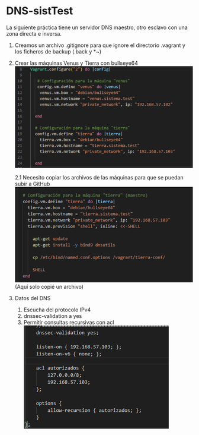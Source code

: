 # DNS-sistTest
La siguiente práctica tiene un servidor DNS maestro, otro esclavo con una zona directa e inversa.


1. Creamos un archivo .gitignore para que ignore el directorio .vagrant y los ficheros de backup (.back y *~)

2. Crear las máquinas Venus y Tierra con bullseye64
    ![Texto alternativo](images/confMaquinas.png)

    2.1 Necesito copiar los archivos de las máquinas para que se puedan subir a GitHub
    ![Texto alternativo](images/copiarArchivos.png)
        (Aquí solo copié un archivo)

3. Datos del DNS 
    1. Escucha del protocolo IPv4
    2. dnssec-validation a yes
    3. Permitir consultas recursivas con acl
    ![Texto alternativo](images/conf1.png)

